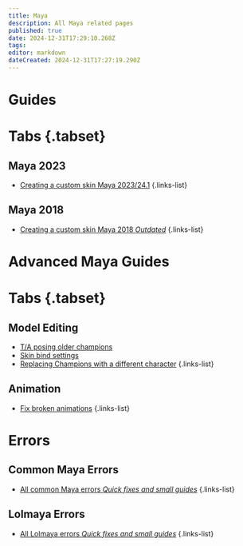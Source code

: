 ```yaml
---
title: Maya
description: All Maya related pages
published: true
date: 2024-12-31T17:29:10.268Z
tags: 
editor: markdown
dateCreated: 2024-12-31T17:27:19.290Z
---
```


# Guides

# Tabs {.tabset}
## Maya 2023
- [Creating a custom skin Maya 2023/24.1](/specific-guide/3d-modelling/maya/2023)
 {.links-list}
 
## Maya 2018
- [Creating a custom skin Maya 2018 *Outdated*](/specific-guide/maya/2018)
 {.links-list}

# Advanced Maya Guides
# Tabs {.tabset}
## Model Editing
- [T/A posing older champions](/specific-guide/3d-modelling/maya/tposeoldchamps)
- [Skin bind settings](/specific-guide/3d-modelling/maya/bind-settings)
- [Replacing Champions with a different character](/specific-guide/3d-modelling/Replacing-Champion-With-Different-Model)
{.links-list}

## Animation
- [Fix broken animations](/specific-guide/animation/maya/fix-broken-animations)
{.links-list}


# Errors

## Common Maya Errors

- [All common Maya errors *Quick fixes and small guides*]()
{.links-list}

## Lolmaya Errors

- [All Lolmaya errors *Quick fixes and small guides*]()
{.links-list}